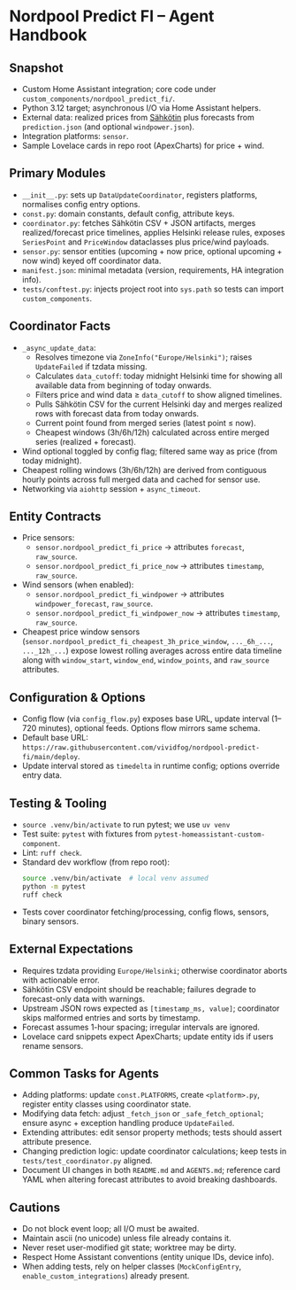 # Nordpool Predict FI – Agent Handbook

## Snapshot
- Custom Home Assistant integration; core code under `custom_components/nordpool_predict_fi/`.
- Python 3.12 target; asynchronous I/O via Home Assistant helpers.
- External data: realized prices from [Sähkötin](https://sahkotin.fi/hours) plus forecasts from `prediction.json` (and optional `windpower.json`).
- Integration platforms: `sensor`.
- Sample Lovelace cards in repo root (ApexCharts) for price + wind.

## Primary Modules
- `__init__.py`: sets up `DataUpdateCoordinator`, registers platforms, normalises config entry options.
- `const.py`: domain constants, default config, attribute keys.
- `coordinator.py`: fetches Sähkötin CSV + JSON artifacts, merges realized/forecast price timelines, applies Helsinki release rules, exposes `SeriesPoint` and `PriceWindow` dataclasses plus price/wind payloads.
- `sensor.py`: sensor entities (upcoming + now price, optional upcoming + now wind) keyed off coordinator data.
- `manifest.json`: minimal metadata (version, requirements, HA integration info).
- `tests/conftest.py`: injects project root into `sys.path` so tests can import `custom_components`.

## Coordinator Facts
- `_async_update_data`:
  - Resolves timezone via `ZoneInfo("Europe/Helsinki")`; raises `UpdateFailed` if tzdata missing.
  - Calculates `data_cutoff`: today midnight Helsinki time for showing all available data from beginning of today onwards.
  - Filters price and wind data ≥ `data_cutoff` to show aligned timelines.
  - Pulls Sähkötin CSV for the current Helsinki day and merges realized rows with forecast data from today onwards.
  - Current point found from merged series (latest point ≤ now).
  - Cheapest windows (3h/6h/12h) calculated across entire merged series (realized + forecast).
- Wind optional toggled by config flag; filtered same way as price (from today midnight).
- Cheapest rolling windows (3h/6h/12h) are derived from contiguous hourly points across full merged data and cached for sensor use.
- Networking via `aiohttp` session + `async_timeout`.

## Entity Contracts
- Price sensors:
  - `sensor.nordpool_predict_fi_price` → attributes `forecast`, `raw_source`.
  - `sensor.nordpool_predict_fi_price_now` → attributes `timestamp`, `raw_source`.
- Wind sensors (when enabled):
  - `sensor.nordpool_predict_fi_windpower` → attributes `windpower_forecast`, `raw_source`.
  - `sensor.nordpool_predict_fi_windpower_now` → attributes `timestamp`, `raw_source`.
- Cheapest price window sensors (`sensor.nordpool_predict_fi_cheapest_3h_price_window`, `..._6h_...`, `..._12h_...`) expose lowest rolling averages across entire data timeline along with `window_start`, `window_end`, `window_points`, and `raw_source` attributes.

## Configuration & Options
- Config flow (via `config_flow.py`) exposes base URL, update interval (1–720 minutes), optional feeds. Options flow mirrors same schema.
- Default base URL: `https://raw.githubusercontent.com/vividfog/nordpool-predict-fi/main/deploy`.
- Update interval stored as `timedelta` in runtime config; options override entry data.

## Testing & Tooling
- `source .venv/bin/activate` to run pytest; we use `uv venv` 
- Test suite: `pytest` with fixtures from `pytest-homeassistant-custom-component`.
- Lint: `ruff check`.
- Standard dev workflow (from repo root):
  ```bash
  source .venv/bin/activate  # local venv assumed
  python -m pytest
  ruff check
  ```
- Tests cover coordinator fetching/processing, config flows, sensors, binary sensors.

## External Expectations
- Requires tzdata providing `Europe/Helsinki`; otherwise coordinator aborts with actionable error.
- Sähkötin CSV endpoint should be reachable; failures degrade to forecast-only data with warnings.
- Upstream JSON rows expected as `[timestamp_ms, value]`; coordinator skips malformed entries and sorts by timestamp.
- Forecast assumes 1-hour spacing; irregular intervals are ignored.
- Lovelace card snippets expect ApexCharts; update entity ids if users rename sensors.

## Common Tasks for Agents
- Adding platforms: update `const.PLATFORMS`, create `<platform>.py`, register entity classes using coordinator state.
- Modifying data fetch: adjust `_fetch_json` or `_safe_fetch_optional`; ensure async + exception handling produce `UpdateFailed`.
- Extending attributes: edit sensor property methods; tests should assert attribute presence.
- Changing prediction logic: update coordinator calculations; keep tests in `tests/test_coordinator.py` aligned.
- Document UI changes in both `README.md` and `AGENTS.md`; reference card YAML when altering forecast attributes to avoid breaking dashboards.

## Cautions
- Do not block event loop; all I/O must be awaited.
- Maintain ascii (no unicode) unless file already contains it.
- Never reset user-modified git state; worktree may be dirty.
- Respect Home Assistant conventions (entity unique IDs, device info).
- When adding tests, rely on helper classes (`MockConfigEntry`, `enable_custom_integrations`) already present.
